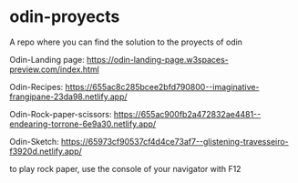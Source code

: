 # odin-proyects
A repo where you can find the solution to the proyects of odin

Odin-Landing page: https://odin-landing-page.w3spaces-preview.com/index.html

Odin-Recipes: https://655ac8c285bcee2bfd790800--imaginative-frangipane-23da98.netlify.app/

Odin-Rock-paper-scissors: https://655ac900fb2a472832ae4481--endearing-torrone-6e9a30.netlify.app/

Odin-Sketch: https://65973cf90537cf4d4ce73af7--glistening-travesseiro-f3920d.netlify.app/

to play rock paper, use the console of your navigator with F12
